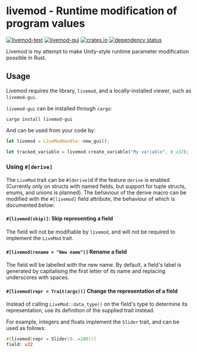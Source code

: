 # livemod - Runtime modification of program values

[![livemod-test](https://github.com/TheOnlyMrCat/LiveMod/actions/workflows/test.yml/badge.svg)](https://github.com/TheOnlyMrCat/LiveMod/actions/workflows/test.yml)
[![livemod-gui](https://github.com/TheOnlyMrCat/LiveMod/actions/workflows/gui.yml/badge.svg)](https://github.com/TheOnlyMrCat/LiveMod/actions/workflows/gui.yml)
[![crates.io](https://img.shields.io/crates/v/livemod)](https://crates.io/crates/livemod)
[![dependency status](https://deps.rs/repo/github/TheOnlyMrCat/livemod/status.svg)](https://deps.rs/repo/github/TheOnlyMrCat/livemod)

Livemod is my attempt to make Unity-style runtime parameter modification possible in Rust.

## Usage

Livemod requires the library, `livemod`, and a locally-installed viewer, such as `livemod-gui`.

`livemod-gui` can be installed through `cargo`:

```
cargo install livemod-gui
```

And can be used from your code by:

```rs
let livemod = LiveModHandle::new_gui();

let tracked_variable = livemod.create_variable("My variable", 0_u32);
```

### Using `#[derive]`

The `LiveMod` trait can be `#[derive]`d if the feature `derive` is enabled (Currently only on structs with named fields,
but support for tuple structs, enums, and unions is planned). The behaviour of the derive macro can be modified with the
`#[livemod]` field attribute, the behaviour of which is documented below:

#### `#[livemod(skip)]`: Skip representing a field

The field will not be modifiable by `livemod`, and will not be required to implement the `LiveMod` trait.

#### `#[livemod(rename = "New name")]` Rename a field

The field will be labelled with the new name. By default, a field's label is generated by capitalising the first letter of its
name and replacing underscores with spaces.

#### `#[livemod(repr = Trait(args))]` Change the representation of a field

Instead of calling `LiveMod::data_type()` on the field's type to determine its representation, use its definition of the
supplied trait instead.

For example, integers and floats implement the `Slider` trait, and can be used as follows:

```rs
#[livemod(repr = Slider(0..=100))]
field: u32
```